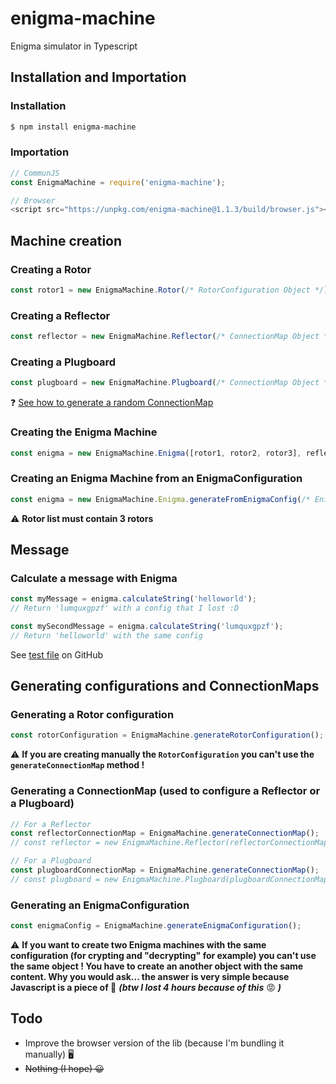 # enigma-machine
Enigma simulator in Typescript

## Installation and Importation
### Installation
```bash
$ npm install enigma-machine
```
### Importation
```js
// CommunJS
const EnigmaMachine = require('enigma-machine');

// Browser
<script src="https://unpkg.com/enigma-machine@1.1.3/build/browser.js"></script>
```

## Machine creation
### Creating a Rotor
```js
const rotor1 = new EnigmaMachine.Rotor(/* RotorConfiguration Object */);
```
### Creating a Reflector
```js
const reflector = new EnigmaMachine.Reflector(/* ConnectionMap Object */);
```
### Creating a Plugboard
```js
const plugboard = new EnigmaMachine.Plugboard(/* ConnectionMap Object */);
```
❓ [See how to generate a random ConnectionMap](https://github.com/RichardDorian/enigma-machine#generating-a-connectionmap-used-to-configure-a-reflector-or-a-plugboard)
### Creating the Enigma Machine
```js
const enigma = new EnigmaMachine.Enigma([rotor1, rotor2, rotor3], reflector, plugboard);
```
### Creating an Enigma Machine from an EnigmaConfiguration
```js
const enigma = new EnigmaMachine.Enigma.generateFromEnigmaConfig(/* EnigmaConfiguration Object */);
```
:warning: **Rotor list must contain 3 rotors**

## Message
### Calculate a message with Enigma
```js
const myMessage = enigma.calculateString('helloworld');
// Return 'lumquxgpzf' with a config that I lost :D

const mySecondMessage = enigma.calculateString('lumquxgpzf');
// Return 'helloworld' with the same config
```
See [test file](https://github.com/RichardDorian/enigma-machine/blob/master/tests/index.test.js) on GitHub

## Generating configurations and ConnectionMaps
### Generating a Rotor configuration
```js
const rotorConfiguration = EnigmaMachine.generateRotorConfiguration();
```
:warning: **If you are creating manually the `RotorConfiguration` you can't use the `generateConnectionMap` method !**
### Generating a ConnectionMap (used to configure a Reflector or a Plugboard)
```js
// For a Reflector
const reflectorConnectionMap = EnigmaMachine.generateConnectionMap();
// const reflector = new EnigmaMachine.Reflector(reflectorConnectionMap);

// For a Plugboard
const plugboardConnectionMap = EnigmaMachine.generateConnectionMap();
// const plugboard = new EnigmaMachine.Plugboard(plugboardConnectionMap);
```
### Generating an EnigmaConfiguration
```js
const enigmaConfig = EnigmaMachine.generateEnigmaConfiguration();
```
:warning: **If you want to create two Enigma machines with the same configuration (for crypting and "decrypting" for example) you can't use the same object ! You have to create an another object with the same content. Why you would ask... the answer is very simple because Javascript is a piece of 💩** ***(btw I lost 4 hours because of this*** 😡 ***)***

## Todo
- Improve the browser version of the lib (because I'm bundling it manually) 🖥️
- ~~Nothing (I hope) 😀~~